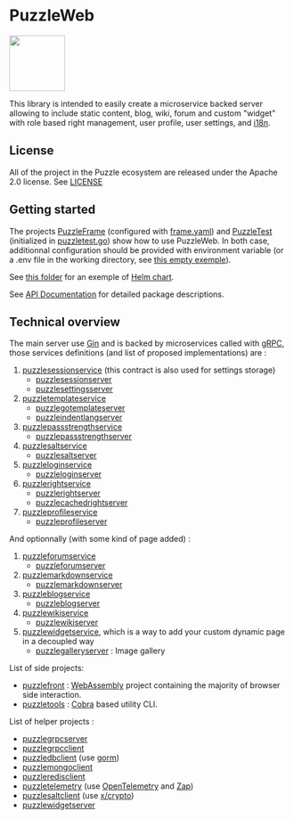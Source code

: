 # PuzzleWeb

<img src="https://github.com/dvaumoron/puzzleweb/raw/main/defaultData/static/images/puzzlelogo.jpg" width="100">

This library is intended to easily create a microservice backed server allowing to include static content, blog, wiki, forum and custom "widget" with role based right management, user profile, user settings, and [i18n](https://www.w3.org/International/questions/qa-i18n.en#i18n).

## License

All of the project in the Puzzle ecosystem are released under the Apache 2.0 license. See [LICENSE](LICENSE)

## Getting started

The projects [PuzzleFrame](https://github.com/dvaumoron/puzzleframe) (configured with [frame.yaml](https://github.com/dvaumoron/puzzleframe/blob/main/frame.yaml)) and [PuzzleTest](https://github.com/dvaumoron/puzzletest) (initialized in [puzzletest.go](https://github.com/dvaumoron/puzzletest/blob/main/puzzletest.go)) show how to use PuzzleWeb. In both case, additionnal configuration should be provided with environment variable (or a .env file in the working directory, see [this empty exemple](defaultData/.env)).

See [this folder](https://github.com/dvaumoron/puzzletest/tree/main/deploy/conf/helm) for an exemple of [Helm chart](https://helm.sh).

See [API Documentation](https://pkg.go.dev/github.com/dvaumoron/puzzleweb) for detailed package descriptions.

## Technical overview

The main server use [Gin](https://gin-gonic.com/) and is backed by microservices called with [gRPC](https://grpc.io/), those services definitions (and list of proposed implementations) are :
1. [puzzlesessionservice](https://github.com/dvaumoron/puzzlesessionservice) (this contract is also used for settings storage)
    - [puzzlesessionserver](https://github.com/dvaumoron/puzzlesessionserver)
    - [puzzlesettingsserver](https://github.com/dvaumoron/puzzlesettingsserver)
2. [puzzletemplateservice](https://github.com/dvaumoron/puzzletemplateservice)
    - [puzzlegotemplateserver](https://github.com/dvaumoron/puzzlegotemplateserver)
    - [puzzleindentlangserver](https://github.com/dvaumoron/puzzleindentlangserver)
3. [puzzlepassstrengthservice](https://github.com/dvaumoron/puzzlepassstrengthservice)
    - [puzzlepassstrengthserver](https://github.com/dvaumoron/puzzlepassstrengthserver)
4. [puzzlesaltservice](https://github.com/dvaumoron/puzzlesaltservice)
    - [puzzlesaltserver](https://github.com/dvaumoron/puzzlesaltserver)
5. [puzzleloginservice](https://github.com/dvaumoron/puzzleloginservice)
    - [puzzleloginserver](https://github.com/dvaumoron/puzzleloginserver)
6. [puzzlerightservice](https://github.com/dvaumoron/puzzlerightservice)
    - [puzzlerightserver](https://github.com/dvaumoron/puzzlerightserver)
    - [puzzlecachedrightserver](https://github.com/dvaumoron/puzzlecachedrightserver)
7. [puzzleprofileservice](https://github.com/dvaumoron/puzzleprofileservice)
    - [puzzleprofileserver](https://github.com/dvaumoron/puzzleprofileserver)

And optionnally (with some kind of page added) :
1. [puzzleforumservice](https://github.com/dvaumoron/puzzleforumservice)
    - [puzzleforumserver](https://github.com/dvaumoron/puzzleforumserver)
2. [puzzlemarkdownservice](https://github.com/dvaumoron/puzzlemarkdownservice)
    - [puzzlemarkdownserver](https://github.com/dvaumoron/puzzlemarkdownserver)
3. [puzzleblogservice](https://github.com/dvaumoron/puzzleblogservice)
    - [puzzleblogserver](https://github.com/dvaumoron/puzzleblogserver)
4. [puzzlewikiservice](https://github.com/dvaumoron/puzzlewikiservice)
    - [puzzlewikiserver](https://github.com/dvaumoron/puzzlewikiserver)
5. [puzzlewidgetservice](https://github.com/dvaumoron/puzzlewidgetservice), which is a way to add your custom dynamic page in a decoupled way
    - [puzzlegalleryserver](https://github.com/dvaumoron/puzzlegalleryserver) : Image gallery

List of side projects:
- [puzzlefront](https://github.com/dvaumoron/puzzlefront) : [WebAssembly](https://webassembly.org/) project containing the majority of browser side interaction.
- [puzzletools](https://github.com/dvaumoron/puzzletools) : [Cobra](https://cobra.dev/) based utility CLI.

List of helper projects :
- [puzzlegrpcserver](https://github.com/dvaumoron/puzzlegrpcserver)
- [puzzlegrpcclient](https://github.com/dvaumoron/puzzlegrpcclient)
- [puzzledbclient](https://github.com/dvaumoron/puzzledbclient) (use [gorm](https://gorm.io/))
- [puzzlemongoclient](https://github.com/dvaumoron/puzzlemongoclient)
- [puzzleredisclient](https://github.com/dvaumoron/puzzleredisclient)
- [puzzletelemetry](https://github.com/dvaumoron/puzzletelemetry) (use [OpenTelemetry](https://opentelemetry.io/) and [Zap](https://pkg.go.dev/go.uber.org/zap))
- [puzzlesaltclient](https://github.com/dvaumoron/puzzlesaltclient) (use [x/crypto](https://pkg.go.dev/golang.org/x/crypto))
- [puzzlewidgetserver](https://github.com/dvaumoron/puzzlewidgetserver)
